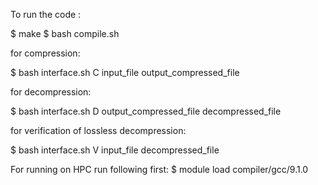 To run the code :

$ make
$ bash compile.sh

for compression:

$ bash interface.sh C input_file output_compressed_file

for decompression:

$ bash interface.sh D output_compressed_file decompressed_file

for verification of lossless decompression: 

$ bash interface.sh V input_file decompressed_file

For running on HPC run following first:
$ module load compiler/gcc/9.1.0
